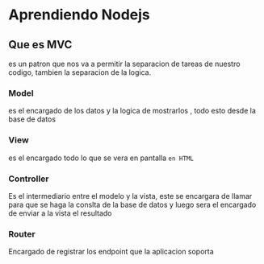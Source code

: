 # Aprendiendo Nodejs

## Que es MVC
es un patron que nos va a permitir la separacion de tareas de nuestro codigo, tambien la separacion de la logica.

### Model
es el encargado de los datos y la logica de mostrarlos , todo esto desde la base de datos

### View
es el encargado todo lo que se vera en pantalla `en HTML`

### Controller
Es el intermediario entre el modelo y la vista, este se encargara de llamar para que se haga la conslta de la base de datos y luego sera el encargado de enviar a la vista el resultado

### Router
Encargado de registrar los endpoint que la aplicacion soporta
